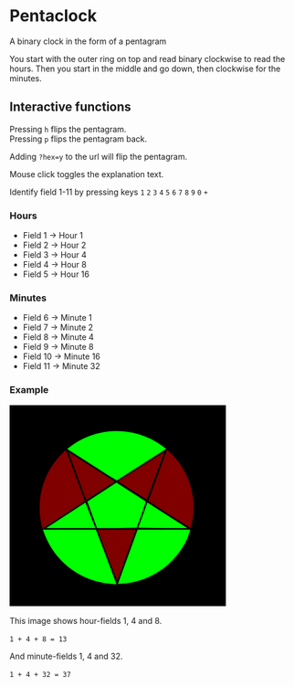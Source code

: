 # Pentaclock
A binary clock in the form of a pentagram

You start with the outer ring on top and read binary clockwise to read the hours.
Then you start in the middle and go down, then clockwise for the minutes.

## Interactive functions 
Pressing `h` flips the pentagram.  
Pressing `p` flips the pentagram back.  

Adding `?hex=y` to the url will flip the pentagram.  

Mouse click toggles the explanation text.

Identify field 1-11 by pressing keys `1` `2` `3` `4` `5` `6` `7` `8` `9` `0` `+`

### Hours
- Field 1 -> Hour 1
- Field 2 -> Hour 2
- Field 3 -> Hour 4
- Field 4 -> Hour 8
- Field 5 -> Hour 16

### Minutes
- Field 6 -> Minute 1
- Field 7 -> Minute 2
- Field 8 -> Minute 4
- Field 9 -> Minute 8
- Field 10 -> Minute 16
- Field 11 -> Minute 32

### Example

![Pentaclock 13:37 example](https://github.com/panzerpandaninja/pentaclock/blob/master/1337.png?raw=true)

This image shows hour-fields 1, 4 and 8.

   `1 + 4 + 8 = 13`

    
And minute-fields 1, 4 and 32.

   `1 + 4 + 32 = 37`


